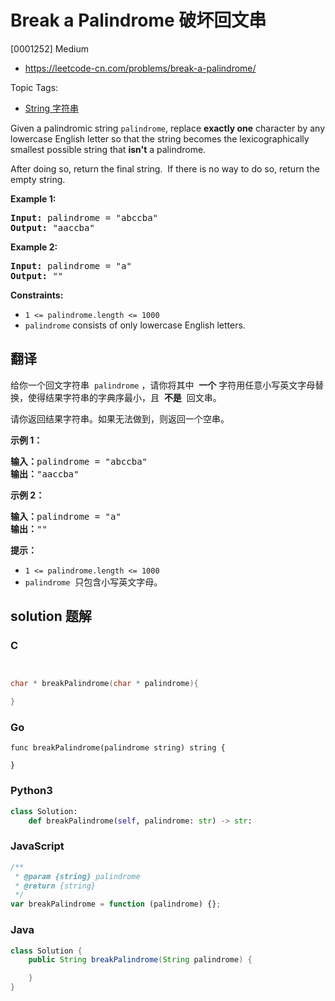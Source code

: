 # Break a Palindrome 破坏回文串

[0001252] Medium

- https://leetcode-cn.com/problems/break-a-palindrome/

Topic Tags:

- [String 字符串](https://leetcode-cn.com/tag/string/)

Given a palindromic string `palindrome`, replace **exactly one** character by any lowercase English letter so that the string becomes the lexicographically smallest possible string that **isn't** a palindrome.

After doing so, return the final string.  If there is no way to do so, return the empty string.

**Example 1:**

<pre><strong>Input:</strong> palindrome = "abccba"
<strong>Output:</strong> "aaccba"
</pre>

**Example 2:**

<pre><strong>Input:</strong> palindrome = "a"
<strong>Output:</strong> ""
</pre>

**Constraints:**

- `1 <= palindrome.length <= 1000`
- `palindrome` consists of only lowercase English letters.

## 翻译

给你一个回文字符串  `palindrome` ，请你将其中  **一个** 字符用任意小写英文字母替换，使得结果字符串的字典序最小，且  **不是**  回文串。

请你返回结果字符串。如果无法做到，则返回一个空串。

**示例 1：**

<pre><strong>输入：</strong>palindrome = "abccba"
<strong>输出：</strong>"aaccba"
</pre>

**示例 2：**

<pre><strong>输入：</strong>palindrome = "a"
<strong>输出：</strong>""
</pre>

**提示：**

- `1 <= palindrome.length <= 1000`
- `palindrome`  只包含小写英文字母。

## solution 题解

### C

```c


char * breakPalindrome(char * palindrome){

}


```

### Go

```golang
func breakPalindrome(palindrome string) string {

}
```

### Python3

```python
class Solution:
    def breakPalindrome(self, palindrome: str) -> str:

```

### JavaScript

```javascript
/**
 * @param {string} palindrome
 * @return {string}
 */
var breakPalindrome = function (palindrome) {};
```

### Java

```java
class Solution {
    public String breakPalindrome(String palindrome) {

    }
}
```
